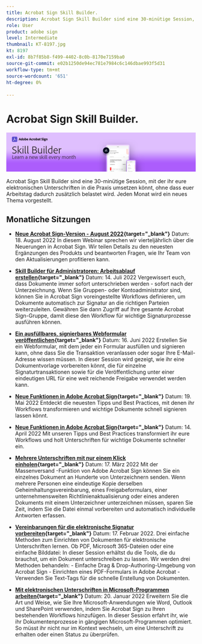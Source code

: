 ```yaml
---
title: Acrobat Sign Skill Builder.
description: Acrobat Sign Skill Builder sind eine 30-minütige Session, mit der ihr eure elektronischen Unterschriften in die Praxis umsetzen könnt, ohne dass euer Arbeitstag zusätzlich belastet wird
role: User
product: adobe sign
level: Intermediate
thumbnail: KT-8197.jpg
kt: 8197
exl-id: 8b7f85b8-f499-4402-8c0b-8170e7159ba0
source-git-commit: e02b1250de94ec781e7984c6c146dbae993f5d31
workflow-type: tm+mt
source-wordcount: '651'
ht-degree: 0%

---
```


# Acrobat Sign Skill Builder.

![Skill Builder-Banner](../assets/SB_Hero.png)

Acrobat Sign Skill Builder sind eine 30-minütige Session, mit der ihr eure elektronischen Unterschriften in die Praxis umsetzen könnt, ohne dass euer Arbeitstag dadurch zusätzlich belastet wird. Jeden Monat wird ein neues Thema vorgestellt.

## Monatliche Sitzungen

* **[Neue Acrobat Sign-Version - August 2022](https://adobe-sign-skill-builder.joinus.adobeevents.com/attendease/networking/experience/06d8a836-4b51-426b-913e-189b23a82bd6/8b777e11-0e6d-45a8-b954-bbff5c887efc){target=&quot;_blank&quot;}**
Datum: 18. August 2022 In diesem Webinar sprechen wir vierteljährlich über die Neuerungen in Acrobat Sign. Wir teilen Details zu den neuesten Ergänzungen des Produkts und beantworten Fragen, wie Ihr Team von den Aktualisierungen profitieren kann.

* **[Skill Builder für Administratoren: Arbeitsablauf erstellen](https://adobe-sign-skill-builder.joinus.adobeevents.com/attendease/networking/experience/83926d76-9959-4657-8b0c-f312835b46f6/aa1c9b21-1b16-4890-9c24-26dc630c4a95){target=&quot;_blank&quot;}**
Datum: 14. Juli 2022 Vergewissert euch, dass Dokumente immer sofort unterschrieben werden - sofort nach der Unterzeichnung. Wenn Sie Gruppen- oder Kontoadministrator sind, können Sie in Acrobat Sign voreingestellte Workflows definieren, um Dokumente automatisch zur Signatur an die richtigen Parteien weiterzuleiten. Gewähren Sie dann Zugriff auf Ihre gesamte Acrobat Sign-Gruppe, damit diese den Workflow für wichtige Signaturprozesse ausführen können.

* **[Ein ausfüllbares, signierbares Webformular veröffentlichen](https://adobe-sign-skill-builder.joinus.adobeevents.com/attendease/networking/experience/4499bc28-9f26-4b68-88a6-3815ebdff7cf/337fa9d6-c9d3-4bcc-b6d8-9c7580b9be40){target=&quot;_blank&quot;}**
Datum: 16. Juni 2022 Erstellen Sie ein Webformular, mit dem jeder ein Formular ausfüllen und signieren kann, ohne dass Sie die Transaktion veranlassen oder sogar Ihre E-Mail-Adresse wissen müssen. In dieser Session wird gezeigt, wie ihr eine Dokumentvorlage vorbereiten könnt, die für einzelne Signaturtransaktionen sowie für die Veröffentlichung unter einer eindeutigen URL für eine weit reichende Freigabe verwendet werden kann.

* **[Neue Funktionen in Adobe Acrobat Sign](https://adobe-sign-skill-builder.joinus.adobeevents.com/attendease/networking/experience/a51b7ffa-ccf1-41f7-a82c-27bf50d8eb5d/22ee6c72-b92e-43f8-9cc6-c177c9244fea){target=&quot;_blank&quot;}**
Datum: 19. Mai 2022 Entdeckt die neuesten Tipps und Best Practices, mit denen ihr Workflows transformieren und wichtige Dokumente schnell signieren lassen könnt.

* **[Neue Funktionen in Adobe Acrobat Sign](https://adobe-sign-skill-builder.joinus.adobeevents.com/attendease/networking/experience/479894a1-131f-411d-b4c8-f699d72413bb/30619f65-b374-40db-85d1-0854dc48af0d){target=&quot;_blank&quot;}**
Datum: 14. April 2022 Mit unseren Tipps und Best Practices transformiert ihr eure Workflows und holt Unterschriften für wichtige Dokumente schneller ein.

* **[Mehrere Unterschriften mit nur einem Klick einholen](https://adobe-sign-skill-builder.joinus.adobeevents.com/attendease/networking/experience/44e4b483-7d05-44b3-b7e7-b265c9b84d07/2736bed0-b416-4578-ac3f-a57491f22c26){target=&quot;_blank&quot;}**
Datum: 17. März 2022 Mit der Massenversand -Funktion von Adobe Acrobat Sign können Sie ein einzelnes Dokument an Hunderte von Unterzeichnern senden. Wenn mehrere Personen eine eindeutige Kopie derselben Geheimhaltungsvereinbarung, eines Freigabeformulars, einer unternehmensweiten Richtlinienaktualisierung oder eines anderen Dokuments mit einem Unterzeichner unterzeichnen müssen, sparen Sie Zeit, indem Sie die Datei einmal vorbereiten und automatisch individuelle Antworten erfassen.

* **[Vereinbarungen für die elektronische Signatur vorbereiten](https://adobe-sign-skill-builder.joinus.adobeevents.com/attendease/networking/experience/9024b058-ade1-420f-87f0-68bd5f6d527a/cf8b172f-b9df-41ef-bfce-e6d4b0c3ddf4){target=&quot;_blank&quot;}**
Datum: 17. Februar 2022. Drei einfache Methoden zum Einrichten von Dokumenten für elektronische Unterschriften lernen. Ob PDF, Microsoft 365-Dateien oder eine einfache Bilddatei: In dieser Session erhältst du die Tools, die du brauchst, um ein Dokument unterschreiben zu lassen. Wir werden drei Methoden behandeln: - Einfache Drag &amp; Drop-Authoring-Umgebung von Acrobat Sign - Einrichten eines PDF-Formulars in Adobe Acrobat - Verwenden Sie Text-Tags für die schnelle Erstellung von Dokumenten.

* **[Mit elektronischen Unterschriften in Microsoft-Programmen arbeiten](https://adobe-sign-skill-builder.joinus.adobeevents.com/attendease/networking/experience/2dcd80a6-6335-4756-bbc8-3505fe99594b/866c4314-dc74-473b-9859-828801814e13){target=&quot;_blank&quot;}**
Datum: 20. Januar 2022 Erweitern Sie die Art und Weise, wie Sie Ihre Microsoft-Anwendungen wie Word, Outlook und SharePoint verwenden, indem Sie Acrobat Sign zu Ihren bestehenden Workflows hinzufügen. In dieser Session erfahrt ihr, wie ihr Dokumentenprozesse in gängigen Microsoft-Programmen optimiert. So müsst ihr nicht nur im Kontext wechseln, um eine Unterschrift zu erhalten oder einen Status zu überprüfen.
